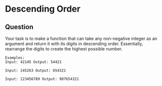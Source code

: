 # Descending Order

## Question

Your task is to make a function that can take any non-negative integer as an argument and return it with its digits in descending order. Essentially, rearrange the digits to create the highest possible number.

```
Examples:
Input: 42145 Output: 54421

Input: 145263 Output: 654321

Input: 123456789 Output: 987654321


```
